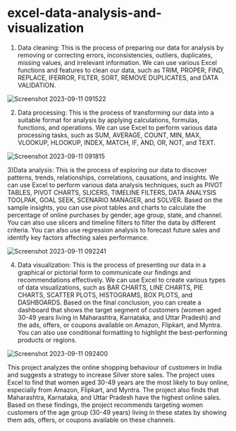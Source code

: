 # excel-data-analysis-and-visualization

1) Data cleaning: This is the process of preparing our data for analysis by removing or correcting errors, inconsistencies, outliers, duplicates, missing values, and irrelevant information. We can use various Excel functions and features to clean our data, such as TRIM, PROPER, FIND, REPLACE, IFERROR, FILTER, SORT, REMOVE DUPLICATES, and DATA VALIDATION.

![Screenshot 2023-09-11 091522](https://github.com/jshi-grey/excel-data-analysis-and-visualization/assets/111971113/495ceddc-6a18-4981-a7b7-9dfbafa914d4)




2) Data processing: This is the process of transforming our data into a suitable format for analysis by applying calculations, formulas, functions, and operations. We can use Excel to perform various data processing tasks, such as SUM, AVERAGE, COUNT, MIN, MAX, VLOOKUP, HLOOKUP, INDEX, MATCH, IF, AND, OR, NOT, and TEXT.

![Screenshot 2023-09-11 091815](https://github.com/jshi-grey/excel-data-analysis-and-visualization/assets/111971113/0cdfc109-4c05-4048-bbf0-e7b2b5ba55cb)




3)Data analysis: This is the process of exploring our data to discover patterns, trends, relationships, correlations, causations, and insights. We can use Excel to perform various data analysis techniques, such as PIVOT TABLES, PIVOT CHARTS, SLICERS, TIMELINE FILTERS, DATA ANALYSIS TOOLPAK, GOAL SEEK, SCENARIO MANAGER, and SOLVER. Based on the sample insights, you can use pivot tables and charts to calculate the percentage of online purchases by gender, age group, state, and channel. You can also use slicers and timeline filters to filter the data by different criteria. You can also use regression analysis to forecast future sales and identify key factors affecting sales performance.

![Screenshot 2023-09-11 092241](https://github.com/jshi-grey/excel-data-analysis-and-visualization/assets/111971113/bd546186-a676-4715-8504-908a0b3b9799)




4) Data visualization: This is the process of presenting our data in a graphical or pictorial form to communicate our findings and recommendations effectively. We can use Excel to create various types of data visualizations, such as BAR CHARTS, LINE CHARTS, PIE CHARTS, SCATTER PLOTS, HISTOGRAMS, BOX PLOTS, and DASHBOARDS. Based on the final conclusion, you can create a dashboard that shows the target segment of customers (women aged 30-49 years living in Maharashtra, Karnataka, and Uttar Pradesh) and the ads, offers, or coupons available on Amazon, Flipkart, and Myntra. You can also use conditional formatting to highlight the best-performing products or regions.

![Screenshot 2023-09-11 092400](https://github.com/jshi-grey/excel-data-analysis-and-visualization/assets/111971113/4954853b-dba1-4332-ab43-e739c2893349)





This project analyzes the online shopping behaviour of customers in India and suggests a strategy to increase Silver store sales. The project uses Excel to find that women aged 30-49 years are the most likely to buy online, especially from Amazon, Flipkart, and Myntra. The project also finds that Maharashtra, Karnataka, and Uttar Pradesh have the highest online sales. Based on these findings, the project recommends targeting women customers of the age group (30-49 years) living in these states by showing them ads, offers, or coupons available on these channels.
